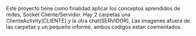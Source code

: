 Este proyecto tiene como finalidad aplicar los conceptos aprendidos de redes, Socket Cliente/Servidor. Hay 2 carpetas una ClienteActivity(CLIENTE) y la otra chat(SERVIDOR), Las imagenes afuera de las carpetas y un pequeño informe, ambos codigos estan coementados.
